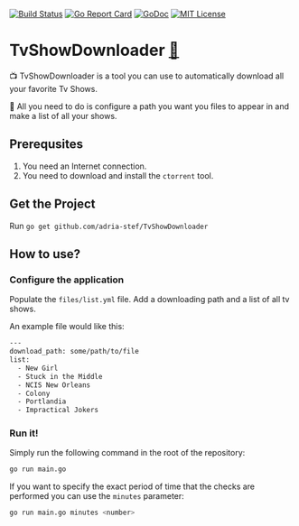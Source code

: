 [![Build Status](https://travis-ci.org/adria-stef/TvShowDownloader.svg?branch=master)](https://travis-ci.org/adria-stef/TvShowDownloader)
[![Go Report Card](http://goreportcard.com/badge/adria-stef/TvShowDownloader)](http://goreportcard.com/report/adria-stef/TvShowDownloader)
[![GoDoc](https://godoc.org/github.com/golang/gddo?status.svg)](https://godoc.org/github.com/adria-stef/TvShowDownloader)
[![MIT License](http://img.shields.io/badge/License-MIT-blue.svg)](https://github.com/adria-stef/TvShowDownloader/blob/master/LICENSE)
#  
# TvShowDownloader [:crown:](http://adria-stef.github.io/TvShowDownloader/)

:tv: TvShowDownloader is a tool you can use to automatically download all your favorite Tv Shows.

:confetti_ball: All you need to do is configure a path you want you files to appear in and make a list of all your shows.

## Prerequsites

1. You need an Internet connection.
1. You need to download and install the `ctorrent` tool.

## Get the Project

Run `go get github.com/adria-stef/TvShowDownloader`

## How to use?

### Configure the application
Populate the `files/list.yml` file. Add a downloading path and a list of all tv shows.

An example file would like this:
```bash
---
download_path: some/path/to/file
list:
  - New Girl
  - Stuck in the Middle
  - NCIS New Orleans
  - Colony
  - Portlandia
  - Impractical Jokers
```

### Run it!

Simply run the following command in the root of the repository:
```bash
go run main.go
```

If you want to specify the exact period of time that the checks are performed you can use the `minutes` parameter:
```bash
go run main.go minutes <number>
```
